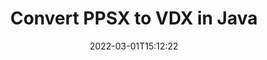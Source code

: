 ---
############################# Static ############################
layout: "auto-gen-conversion"
date: 2022-03-01T15:12:22
draft: false
otherformats: bmp doc docm docx dot dotm dotx epub gif ico jpeg jpg md odt ott pdf png psd rtf tex tif tiff txt xps
breadcrumb: PPSX to VDX in Java

############################# Head ############################
head_title: "PPSX to VDX Converter in Java"
head_description: "Convert PPSX to VDX in Java using a few lines of code. Use the GroupDocs Document Conversion API to convert over 160 file formats."

############################# Header ############################
title: "Convert PPSX to VDX in Java"
description: "PPSX to VDX conversion with a few lines of Java code"
bg_image: "https://cms.admin.containerize.com/templates/aspose/App_Themes/V3/images/bg/header1.png"
bg_overlay: false
button:
    enable: true

############################# SubMenu ############################
submenu:
    enable: true

    left:
        img_alt: "GroupDocs.Conversion for Java"
        image: "https://cms.admin.containerize.com/templates/groupdocs/images/product-logos/90x90-noborder/groupdocs-conversion-java.png"
        product: "GroupDocs.Conversion"
        platform: "Java"



############################# About ############################
about:
    enable: true
    title: "About GroupDocs.Conversion for Java API"
    content: |
        [GroupDocs.Conversion for Java](https://products.groupdocs.com/conversion/java/) can be used to convert Microsoft Word, Excel, PowerPoint, PDF, Visio and other formats. GroupDocs.Conversion is a standalone API that is suitable for back-end and internal systems where high performance is required. It does not depend on any software such as Microsoft or Open Office.
    

overview:
    enable: true
    content: |
        Convert your PPSX files to VDX in Java easily. You can use just a couple of Java code lines in any platform of your choice like - Windows, Linux, macOS.
        You can try PPSX to VDX conversion for free and evaluate conversion results quality.  Along with simple file conversion scenarios you can try more advanced options for loading source PPSX file and for saving output VDX result. 
        
        For example, for the source PPSX file you may use the following load options:

        * auto-detect file format;
        * specify password for protected files (if file format supports it);
        * replace missing fonts to preserve document appearance.
        
        There are also advanced convert options for the VDX file:

        * convert specific document page or page range;
        * add a watermark to the converted VDX file and many more.

        Once conversion is completed you can save your VDX file to the local file path or any third-party storage like FTP, Amazon S3, Google Drive, Dropbox etc. Please note - to convert PPSX to VDX there is no need for any additional software installed - like MS Office, Open Office, Adobe Acrobat Reader etc.


############################# Steps ############################
steps:
    enable: true
    title_left: "Steps to convert PPSX to VDX in Java"
    content_left: |
        [GroupDocs.Conversion for Java](https://products.groupdocs.com/conversion/java/) makes it easy for developers to convert a PPSX file to VDX with a few lines of code.
        
        * Create an instance of the Converter class and provide the file PPSX with the full path
        * Create and set ConvertOptions for VDX type.
        * Call the Converter.Convert method and pass the full path and format (VDX) as a parameter

    title_right: "System Requirements"
    content_right: |
        Basic conversion with GroupDocs.Conversion for Java can be done in just a few simple steps. Our APIs are supported on all major platforms and operating systems. Before executing the code below, make sure you have the following prerequisites installed on your system.

        * Operating systems: Microsoft Windows, Linux, MacOS
        * Development environments: NetBeans, Intellij IDEA, Eclipse, etc.
        * Java runtime: J2SE 6.0 and above
        * Get the latest GroupDocs.Conversion for Java from [Maven](https://repository.groupdocs.com/webapp/#/artifacts/browse/tree/General/repo/com/groupdocs/groupdocs-conversion)
         
    code: |
        ```java    
        // Load source file PPSX for conversion
        Converter converter = new Converter("input.ppsx");
        // Prepare conversion options for target format VDX
        ConvertOptions convertOptions = new FileType().fromExtension("vdx").getConvertOptions();
        // Convert to VDX format
        converter.convert("output.vdx", convertOptions);
        ```

demos:
    enable: true
    title: "PPSX to VDX Live Demo"
    content: |
       Convert PPSX to VDX now by visiting the [GroupDocs.Conversion App](https://products.groupdocs.app/conversion/family) website. Online demo has the following advantages
          

more_formats:
    enable: true
    title: "Other supported PPSX conversions in Java"
    content: "You can also convert PPSX to many other file formats. Please see the list below."
       
       
back_to_top:
    enable: true
---